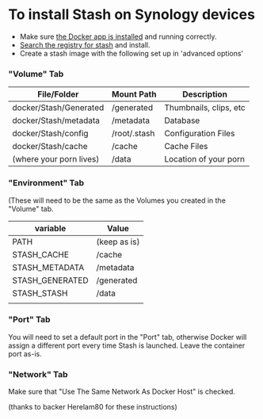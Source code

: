 # To install Stash on Synology devices
- Make sure [the Docker app is installed](https://blog.pavelsklenar.com/how-to-install-and-use-docker-on-synology/) and running correctly.
- [Search the registry for stash](https://hub.docker.com/r/stashapp/stash) and install.
- Create a stash image with the following set up in 'advanced options'

### "Volume" Tab

|  File/Folder | Mount Path | Description  |
|---|---|---|
| docker/Stash/Generated  | /generated  | Thumbnails, clips, etc  |
| docker/Stash/metadata  | /metadata  | Database  |
| docker/Stash/config  | /root/.stash  | Configuration Files  |
| docker/Stash/cache  | /cache  | Cache Files  |
| (where your porn lives)  | /data  | Location of your porn  |

### "Environment" Tab
(These will need to be the same as the Volumes you created in the "Volume" tab.

| variable  | Value  |
|---|---|
| PATH  | (keep as is)  |
| STASH_CACHE  | /cache  |
| STASH_METADATA  | /metadata  |
| STASH_GENERATED  | /generated  |
| STASH_STASH  | /data  |
|   |   |   |

### "Port" Tab
You will need to set a default port in the "Port" tab, otherwise Docker will assign a different port every time Stash is launched.  Leave the container port as-is.

### "Network" Tab
Make sure that "Use The Same Network As Docker Host" is checked.

(thanks to backer Herelam80 for these instructions)